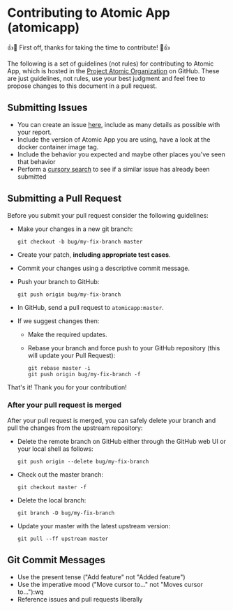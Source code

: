 # Contributing to Atomic App (atomicapp)

:+1::tada: First off, thanks for taking the time to contribute! :tada::+1:

The following is a set of guidelines (not rules) for contributing to Atomic App,
which is hosted in the [Project Atomic Organization](https://github.com/projectatomic) on GitHub.
These are just guidelines, not rules, use your best judgment and feel free to
propose changes to this document in a pull request.

## Submitting Issues

* You can create an issue [here](https://github.com/projectatomic/atomicapp/issues/new), include as many details as possible with your report.
* Include the version of Atomic App you are using, have a look at the docker container image tag.
* Include the behavior you expected and maybe other places you've seen that behavior
* Perform a [cursory search](https://github.com/issues?utf8=%E2%9C%93&q=is%3Aissue+repo%3Aprojectatomic%2Fatomicapp)
  to see if a similar issue has already been submitted

## Submitting a Pull Request
Before you submit your pull request consider the following guidelines:

* Make your changes in a new git branch:

     ```shell
     git checkout -b bug/my-fix-branch master
     ```

* Create your patch, **including appropriate test cases**.
* Commit your changes using a descriptive commit message.
* Push your branch to GitHub:

    ```shell
    git push origin bug/my-fix-branch
    ```

* In GitHub, send a pull request to `atomicapp:master`.
* If we suggest changes then:
  * Make the required updates.
  * Rebase your branch and force push to your GitHub repository (this will update your Pull Request):

    ```shell
    git rebase master -i
    git push origin bug/my-fix-branch -f
    ```

That's it! Thank you for your contribution!

### After your pull request is merged

After your pull request is merged, you can safely delete your branch and pull the changes
from the upstream repository:

* Delete the remote branch on GitHub either through the GitHub web UI or your local shell as follows:

    ```shell
    git push origin --delete bug/my-fix-branch
    ```

* Check out the master branch:

    ```shell
    git checkout master -f
    ```

* Delete the local branch:

    ```shell
    git branch -D bug/my-fix-branch
    ```

* Update your master with the latest upstream version:

    ```shell
    git pull --ff upstream master
    ```


## Git Commit Messages

* Use the present tense ("Add feature" not "Added feature")
* Use the imperative mood ("Move cursor to..." not "Moves cursor to..."):wq
* Reference issues and pull requests liberally
